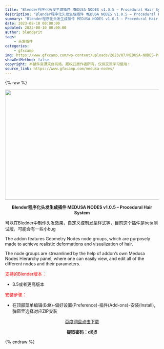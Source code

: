 ```yaml
---
title: "Blender程序化头发生成插件 MEDUSA NODES v1.0.5 – Procedural Hair System"
description: "Blender程序化头发生成插件 MEDUSA NODES v1.0.5 – Procedural Hair System 可以在Bledner中制作头发效果，自定义控制发型样式等，目前这..."
summary: "Blender程序化头发生成插件 MEDUSA NODES v1.0.5 – Procedural Hair System 可以在Bledner中制作头发效果，自定义控制发型样式等，目前这..."
date: 2023-08-10 00:00:00
updated: 2023-08-10 00:00:00
author: blenderit
tags: 
    - 头发插件
categories:
    - gfxcamp
img: https://www.gfxcamp.com/wp-content/uploads/2023/07/MEDUSA-NODES-Procedural-Hair-System-for-Blender.jpg
showGetMethod: false
copyright: 本插件资源来自网络，版权归原作者所有，仅供交流学习使用！
source_link: https://www.gfxcamp.com/medusa-nodes/
---
```


{% raw %}
<div><p><img decoding="async" class="aligncenter size-full wp-image-113898" src="https://www.gfxcamp.com/wp-content/uploads/2023/07/MEDUSA-NODES-Procedural-Hair-System-for-Blender.jpg" data-src="https://www.gfxcamp.com/wp-content/uploads/2023/07/MEDUSA-NODES-Procedural-Hair-System-for-Blender.jpg" alt="" width="640" height="360" data-srcset="https://www.gfxcamp.com/wp-content/uploads/2023/07/MEDUSA-NODES-Procedural-Hair-System-for-Blender.jpg 640w, https://www.gfxcamp.com/wp-content/uploads/2023/07/MEDUSA-NODES-Procedural-Hair-System-for-Blender-150x84.jpg 150w" data-sizes="(max-width: 640px) 100vw, 640px"></p><p style="text-align: center;"><strong>Blender程序化头发生成插件 MEDUSA NODES v1.0.5 – Procedural Hair System</strong></p><p>可以在Bledner中制作头发效果，自定义控制发型样式等，目前这个插件是beta测试版，可能会有一些小bug</p><p>The addon features Geometry Nodes node groups, which are purposely made to achieve realistic deformations and visualization of hair.</p><p>The node groups are streamlined by the help of addon’s own Medusa Nodes Hierarchy panel, where one can easily view, and edit all of the different nodes and their parameters.</p><p style="text-align: left;"><span style="color: #ff0000;">支持的Blender版本：</span></p><ul>
<li style="text-align: left;">3.5或者更高版本</li>
</ul><p style="text-align: left;"><span style="color: #ff0000;">安装步骤：</span></p><ul>
<li>在顶部菜单编辑(Edit)-偏好设置(Preference)-插件(Add-ons)-安装(Install),弹窗里选择对应ZIP安装</li>
</ul><p style="text-align: center;"><a class="maxbutton-3 maxbutton maxbutton-baidu" target="_blank" rel="noopener" href="https://pan.baidu.com/s/1xdZsQYTrP1AMDPRivUkKHg?pwd=d6j5"><span class="mb-text">百度网盘点击下载</span></a></p><p style="text-align: center;"><strong>提取密码：d6j5</strong></p></div>
<div style="display: none">gfxcamp</div>
{% endraw %}